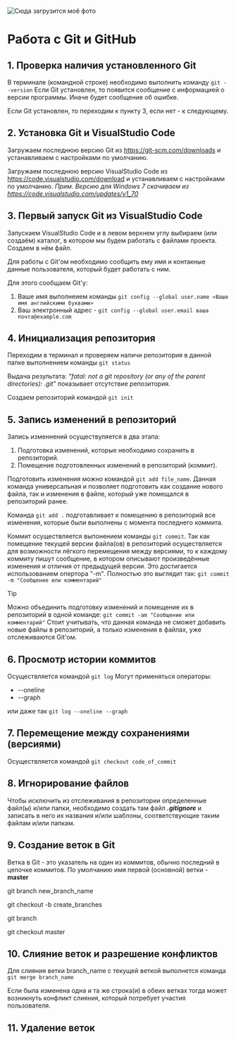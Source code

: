 ![Сюда загрузится моё фото](face.jpg)
# Работа с Git и GitHub

## 1. Проверка наличия установленного Git
В терминале (командной строке) необходимо выполнить команду `git --version`
Если Git установлен, то появится сообщение с информацией о версии программы. Иначе будет сообщение об ошибке.

Если Git установлен, то переходим к пункту 3, если нет - к следующему.

## 2. Установка Git и VisualStudio Code
Загружаем последнюю версию Git из https://git-scm.com/downloads и устанавливаем с настройками по умолчанию.

Загружаем последнюю версию VisualStudio Code из https://code.visualstudio.com/download и устанавливаем с настройками по умолчанию. *Прим. Версию для Windows 7 скачиваем из https://code.visualstudio.com/updates/v1_70*

## 3. Первый запуск Git из VisualStudio Code
Запускаем VisualStudio Code и в левом верхнем углу выбираем (или создаём) каталог, в котором мы будем работать с файлами проекта. Создаем в нём файл.

Для работы с Git'ом необходимо сообщить ему имя и контакные данные пользователя, который будет работать с ним.

Для этого сообщаем Git'у: 
1. Ваше имя выполнеием команды `git config --global user.name «Ваше имя английскими буквами»`
1. Ваш электронный адрес - `git config --global user.email ваша почта@example.com`

## 4. Инициализация репозитория
Переходим в терминал и проверяем наличи репозитория в данной папке выполнением команды `git status` 

Выдача результата: _"fatal: not a git repository (or any of the parent directories): .git"_ показывает отсутствие репозитория.

Создаем репозиторий командой `git init`

## 5. Запись изменений в репозиторий
Запись изменнений осуществуляется в два этапа:
1. Подготовка изменений, которые необходимо сохранить в репозиторий.
1. Помещение подготовленных изменений в репозиторий (коммит).

Подготовить изменения можно командой `git add file_name`. Данная команда универсальная и позволяет подготовить как создание нового файла, так и изменения в файле, который уже помещался в репозиторий ранее.

Команда `git add .` подготавливает к помещению в репозиторий все изменения, которые были выполнены с момента последнего коммита.

Коммит осуществляется выпонением команды `git commit`. Так как помещение текущей версии файла(ов) в репозиторий осуществляется для возможности лёгкого перемещения между версиями, то к каждому коммиту пишут сообщение, в котором описывают произведённые изменения и отличия от предыдущей версии. Это достигается использованием опертора "-m". Полностью это выглядит так: `git commit -m "Сообщение или комментарий"`

> [!TIP]
> Можно объединить подготовку изменений и помещение их в репозиторий в одной команде: `git commit -am "Сообщение или комментарий"` Стоит учитывать, что данная команда не сможет добавить новые файлы в репозиторий, а только изменения в файлах, уже отслеживаются Git'ом.

## 6. Просмотр истории коммитов

Осуществляется командой `git log`
Могут применяться операторы:
* --oneline
* --graph

или даже так `git log --oneline --graph`

## 7. Перемещение между сохранениями (версиями)

Осуществляется командой `git checkout code_of_commit`

## 8. Игнорирование файлов

Чтобы исключить из отслеживания в репозитории определенные файл(ы) и/или папки, необходимо создать там файл ***.gitignore*** и записать в него их названия и/или шаблоны, соответствующие таким файлам и/или папкам.

## 9. Создание веток в Git
Ветка в Git - это указатель на один из коммитов, обычно последний в цепочке коммитов.
По умолчанию имя первой (основной) ветки - **master**

git branch new_branch_name

git checkout -b create_branches

git branch

git checkout master

## 10. Слияние веток и разрешение конфликтов
Для слияния ветки branch_name с текущей веткой выполнется команда `git merge branch_name`

Если была изменена одна и та же строка(и) в обеих ветках тогда может возникнуть конфликт слияния, который потребует участия пользователя.


## 11. Удаление веток
